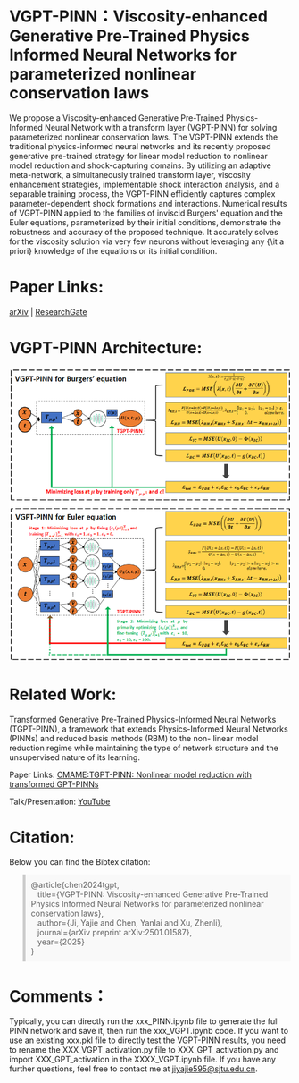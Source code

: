 # VGPT-PINN：Viscosity-enhanced Generative Pre-Trained Physics Informed Neural Networks for parameterized nonlinear conservation laws
We propose a Viscosity-enhanced Generative Pre-Trained Physics-Informed Neural Network with a transform layer (VGPT-PINN) for solving parameterized nonlinear conservation laws. The VGPT-PINN extends the traditional physics-informed neural networks and its recently proposed generative pre-trained strategy for linear model reduction to nonlinear model reduction and shock-capturing domains. By utilizing an adaptive meta-network, a simultaneously trained transform layer, viscosity enhancement strategies, implementable shock interaction analysis, and a separable training process, the VGPT-PINN efficiently captures complex parameter-dependent shock formations and interactions.  Numerical results of VGPT-PINN applied to the families of inviscid Burgers' equation and the Euler equations, parameterized by their initial conditions, demonstrate the robustness and accuracy of the proposed technique. It accurately solves for the viscosity solution via very few neurons without leveraging any {\it a priori} knowledge of the equations or its initial condition. 

# Paper Links:
[arXiv](http://arxiv.org/abs/2501.01587) | [ResearchGate](https://www.researchgate.net/publication/387745006_VGPT-PINN_Viscosity-enhanced_Generative_PreTrained_Physics_Informed_Neural_Networks_for_parameterized_nonlinear_conservation_laws)

# VGPT-PINN Architecture:
![image](https://github.com/DuktigYajie/VGPT-PINN/blob/main/VGPT-PINN%20Schematic.png)

# Related Work:
Transformed Generative Pre-Trained Physics-Informed Neural Networks (TGPT-PINN), a framework that extends Physics-Informed Neural Networks (PINNs) and reduced basis methods (RBM) to the non- linear model reduction regime while maintaining the type of network structure and the unsupervised nature of its learning. 

Paper Links:
[CMAME:TGPT-PINN: Nonlinear model reduction with transformed GPT-PINNs](https://www.sciencedirect.com/science/article/abs/pii/S0045782524004547)

Talk/Presentation:
[YouTube](https://www.youtube.com/watch?v=ODA9Po4FVWA)


# Citation:
Below you can find the Bibtex citation:

<blockquote style="border-left: 5px solid #ccc; background-color: #f9f9f9; padding: 10px;">
@article{chen2024tgpt,<br>
&nbsp;&nbsp;&nbsp;title={VGPT-PINN: Viscosity-enhanced Generative Pre-Trained Physics Informed Neural Networks for parameterized nonlinear conservation laws},<br>
&nbsp;&nbsp;&nbsp;author={Ji, Yajie and Chen, Yanlai and Xu, Zhenli},<br>
&nbsp;&nbsp;&nbsp;journal={arXiv preprint arXiv:2501.01587},<br>
&nbsp;&nbsp;&nbsp;year={2025}<br>
}
</blockquote>

# Comments：
Typically, you can directly run the xxx_PINN.ipynb file to generate the full PINN network and save it, then run the xxx_VGPT.ipynb code. If you want to use an existing xxx.pkl file to directly test the VGPT-PINN results, you need to rename the XXX_VGPT_activation.py file to XXX_GPT_activation.py and import XXX_GPT_activation in the XXXX_VGPT.ipynb file. If you have any further questions, feel free to contact me at jiyajie595@sjtu.edu.cn.
